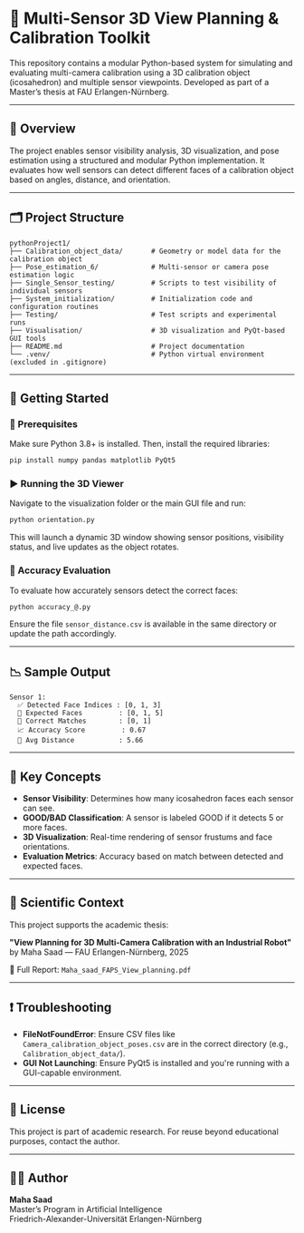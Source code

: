 # 🎯 Multi-Sensor 3D View Planning & Calibration Toolkit

This repository contains a modular Python-based system for simulating and evaluating multi-camera calibration using a 3D calibration object (icosahedron) and multiple sensor viewpoints. Developed as part of a Master’s thesis at FAU Erlangen-Nürnberg.

---

## 🧠 Overview

The project enables sensor visibility analysis, 3D visualization, and pose estimation using a structured and modular Python implementation. It evaluates how well sensors can detect different faces of a calibration object based on angles, distance, and orientation.

---

## 🗂️ Project Structure

```
pythonProject1/
├── Calibration_object_data/       # Geometry or model data for the calibration object
├── Pose_estimation_6/             # Multi-sensor or camera pose estimation logic
├── Single_Sensor_testing/         # Scripts to test visibility of individual sensors
├── System_initialization/         # Initialization code and configuration routines
├── Testing/                       # Test scripts and experimental runs
├── Visualisation/                 # 3D visualization and PyQt-based GUI tools
├── README.md                      # Project documentation
└── .venv/                         # Python virtual environment (excluded in .gitignore)
```

---

## 🚀 Getting Started

### 🔧 Prerequisites

Make sure Python 3.8+ is installed. Then, install the required libraries:

```bash
pip install numpy pandas matplotlib PyQt5
```

### ▶️ Running the 3D Viewer

Navigate to the visualization folder or the main GUI file and run:

```bash
python orientation.py
```

This will launch a dynamic 3D window showing sensor positions, visibility status, and live updates as the object rotates.

### 📏 Accuracy Evaluation

To evaluate how accurately sensors detect the correct faces:

```bash
python accuracy_@.py
```

Ensure the file `sensor_distance.csv` is available in the same directory or update the path accordingly.

---

## 📉 Sample Output

```
Sensor 1:
  ✅ Detected Face Indices : [0, 1, 3]
  🎯 Expected Faces         : [0, 1, 5]
  🎯 Correct Matches        : [0, 1]
  📈 Accuracy Score         : 0.67
  📏 Avg Distance           : 5.66
```

---

## 📘 Key Concepts

- **Sensor Visibility**: Determines how many icosahedron faces each sensor can see.
- **GOOD/BAD Classification**: A sensor is labeled GOOD if it detects 5 or more faces.
- **3D Visualization**: Real-time rendering of sensor frustums and face orientations.
- **Evaluation Metrics**: Accuracy based on match between detected and expected faces.

---

## 📄 Scientific Context

This project supports the academic thesis:

**"View Planning for 3D Multi-Camera Calibration with an Industrial Robot"**  
by Maha Saad — FAU Erlangen-Nürnberg, 2025

📄 Full Report: `Maha_saad_FAPS_View_planning.pdf`

---

## ❗ Troubleshooting

- **FileNotFoundError**: Ensure CSV files like `Camera_calibration_object_poses.csv` are in the correct directory (e.g., `Calibration_object_data/`).
- **GUI Not Launching**: Ensure PyQt5 is installed and you're running with a GUI-capable environment.

---

## 📜 License

This project is part of academic research. For reuse beyond educational purposes, contact the author.

---

## 🙋‍♀️ Author

**Maha Saad**  
Master’s Program in Artificial Intelligence  
Friedrich-Alexander-Universität Erlangen-Nürnberg
